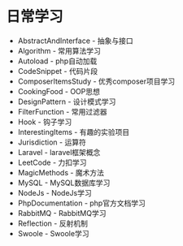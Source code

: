 # 日常学习

- AbstractAndInterface - 抽象与接口
- Algorithm - 常用算法学习
- Autoload - php自动加载
- CodeSnippet - 代码片段
- ComposerItemsStudy - 优秀composer项目学习
- CookingFood - OOP思想
- DesignPattern - 设计模式学习
- FilterFunction - 常用过滤器
- Hook - 钩子学习
- InterestingItems - 有趣的实验项目
- Jurisdiction - 运算符
- Laravel - laravel框架概念
- LeetCode - 力扣学习
- MagicMethods - 魔术方法
- MySQL - MySQL数据库学习
- NodeJs - NodeJs学习
- PhpDocumentation - php官方文档学习
- RabbitMQ - RabbitMQ学习
- Reflection - 反射机制
- Swoole - Swoole学习